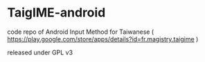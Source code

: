 TaigIME-android
===============

code repo of Android Input Method for Taiwanese ( https://play.google.com/store/apps/details?id=fr.magistry.taigime )

released under GPL v3
